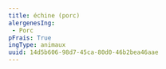 ```yaml
---
title: échine (porc)
alergenesIng:
 - Porc
pFrais: True
ingType: animaux
uuid: 14d5b606-98d7-45ca-80d0-46b2bea46aae
---
```

